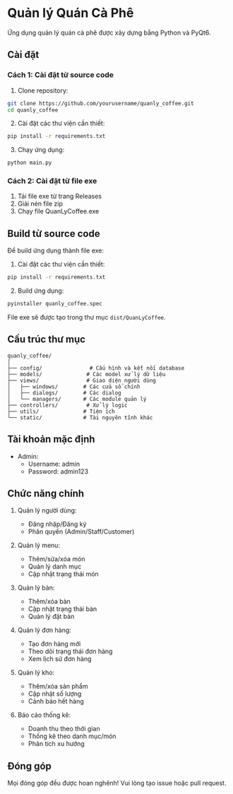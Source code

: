 # Quản lý Quán Cà Phê

Ứng dụng quản lý quán cà phê được xây dựng bằng Python và PyQt6.

## Cài đặt

### Cách 1: Cài đặt từ source code

1. Clone repository:
```bash
git clone https://github.com/yourusername/quanly_coffee.git
cd quanly_coffee
```

2. Cài đặt các thư viện cần thiết:
```bash
pip install -r requirements.txt
```

3. Chạy ứng dụng:
```bash
python main.py
```

### Cách 2: Cài đặt từ file exe

1. Tải file exe từ trang Releases
2. Giải nén file zip
3. Chạy file QuanLyCoffee.exe

## Build từ source code

Để build ứng dụng thành file exe:

1. Cài đặt các thư viện cần thiết:
```bash
pip install -r requirements.txt
```

2. Build ứng dụng:
```bash
pyinstaller quanly_coffee.spec
```

File exe sẽ được tạo trong thư mục `dist/QuanLyCoffee`.

## Cấu trúc thư mục

```
quanly_coffee/
│
├── config/               # Cấu hình và kết nối database
├── models/              # Các model xử lý dữ liệu
├── views/               # Giao diện người dùng
│   ├── windows/        # Các cửa sổ chính
│   ├── dialogs/        # Các dialog
│   └── managers/       # Các module quản lý
├── controllers/         # Xử lý logic
├── utils/              # Tiện ích
└── static/             # Tài nguyên tĩnh khác
```

## Tài khoản mặc định

- Admin:
  - Username: admin
  - Password: admin123

## Chức năng chính

1. Quản lý người dùng:
   - Đăng nhập/Đăng ký
   - Phân quyền (Admin/Staff/Customer)

2. Quản lý menu:
   - Thêm/sửa/xóa món
   - Quản lý danh mục
   - Cập nhật trạng thái món

3. Quản lý bàn:
   - Thêm/xóa bàn
   - Cập nhật trạng thái bàn
   - Quản lý đặt bàn

4. Quản lý đơn hàng:
   - Tạo đơn hàng mới
   - Theo dõi trạng thái đơn hàng
   - Xem lịch sử đơn hàng

5. Quản lý kho:
   - Thêm/xóa sản phẩm
   - Cập nhật số lượng
   - Cảnh báo hết hàng

6. Báo cáo thống kê:
   - Doanh thu theo thời gian
   - Thống kê theo danh mục/món
   - Phân tích xu hướng

## Đóng góp

Mọi đóng góp đều được hoan nghênh! Vui lòng tạo issue hoặc pull request.